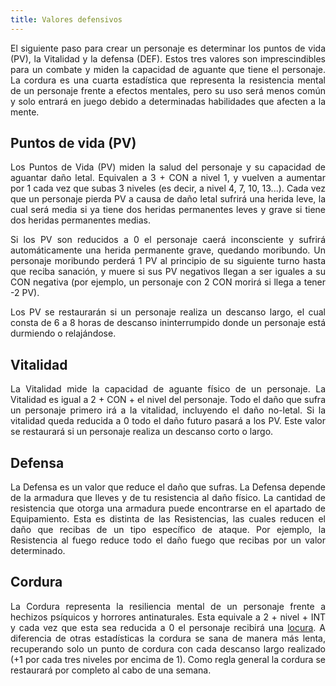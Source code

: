 ```yaml
---
title: Valores defensivos
---
```


<style>body {text-align: justify}</style>

El siguiente paso para crear un personaje es determinar los puntos de vida (PV), la Vitalidad y la defensa (DEF). Estos tres valores son imprescindibles para un combate y miden la capacidad de aguante que tiene el personaje. La cordura es una cuarta estadística que representa la resistencia mental de un personaje frente a efectos mentales, pero su uso será menos común y solo entrará en juego debido a determinadas habilidades que afecten a la mente.

## **Puntos de vida (PV)** 

Los Puntos de Vida (PV) miden la salud del personaje y su capacidad de aguantar daño letal. Equivalen a 3 + CON a nivel 1, y vuelven a aumentar por 1 cada vez que subas 3 niveles (es decir, a nivel 4, 7, 10, 13...). Cada vez que un personaje pierda PV a causa de daño letal sufrirá una herida leve, la cual será media si ya tiene dos heridas permanentes leves y grave si tiene dos heridas permanentes medias.

 Si los PV son reducidos a 0 el personaje caerá inconsciente y sufrirá automáticamente una herida permanente grave, quedando moribundo. Un personaje moribundo perderá 1 PV al principio de su siguiente turno hasta que reciba sanación, y muere si sus PV negativos llegan a ser iguales a su CON negativa (por ejemplo, un personaje con 2 CON morirá si llega a tener -2 PV). 

Los PV se restaurarán si un personaje realiza un descanso largo, el cual consta de 6 a 8 horas de descanso ininterrumpido donde un personaje está durmiendo o relajándose.

## **Vitalidad** 

La Vitalidad mide la capacidad de aguante físico de un personaje. La Vitalidad es igual a 2 + CON + el nivel del personaje. Todo el daño que sufra un personaje primero irá a la vitalidad, incluyendo el daño no-letal. Si la vitalidad queda reducida a 0 todo el daño futuro pasará a los PV. Este valor se restaurará si un personaje realiza un descanso corto o largo.

## **Defensa** 

La Defensa es un valor que reduce el daño que sufras. La Defensa depende de la armadura que lleves y de tu resistencia al daño físico. La cantidad de resistencia que otorga una armadura puede encontrarse en el apartado de Equipamiento. Esta es distinta de las Resistencias, las cuales reducen el daño que recibas de un tipo específico de ataque. Por ejemplo, la Resistencia al fuego reduce todo el daño fuego que recibas por un valor determinado.

## **Cordura** 

La Cordura representa la resiliencia mental de un personaje frente a hechizos psíquicos y horrores antinaturales. Esta equivale a 2 + nivel + INT y cada vez que esta sea reducida a 0 el personaje recibirá una [locura](https://raldamain.com/rules/Reglas%20adicionales/locura.html). A diferencia de otras estadísticas la cordura se sana de manera más lenta, recuperando solo un punto de cordura con cada descanso largo realizado (+1 por cada tres niveles por encima de 1). Como regla general la cordura se restaurará por completo al cabo de una semana.

<div style="page-break-after: always"></div>
